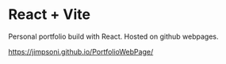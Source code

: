 # React + Vite

Personal portfolio build with React. Hosted on github webpages.


https://jimpsoni.github.io/PortfolioWebPage/
